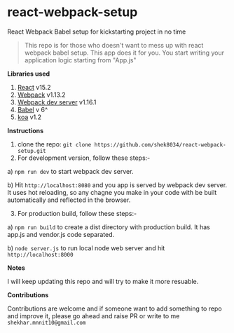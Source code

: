 # react-webpack-setup
React Webpack Babel setup for kickstarting project in no time

> This repo is for those who doesn't want to mess up with react webpack babel setup. This app does it for you. You start writing your application logic starting from "App.js"

**Libraries used**

1. [React](https://facebook.github.io/react/) v15.2
2. [Webpack](https://webpack.github.io/) v1.13.2
3. [Webpack dev server](https://github.com/webpack/webpack-dev-server) v1.16.1
4. [Babel](http://babeljs.io/) v 6^
5. [koa](http://koajs.com/) v1.2

**Instructions**

1. clone the repo: ```git clone https://github.com/shek8034/react-webpack-setup.git```
2. For development version, follow these steps:-

  a) ```npm run dev``` to start webpack dev server.

  b) Hit ```http://localhost:8080``` and you app is served by webpack dev server. It uses hot reloading, so any chagne you make in your code with be built automatically and reflected in the browser.

3. For production build, follow these steps:-

  a) ```npm run build``` to create a dist directory with production build. It has app.js and vendor.js code separated.

  b) ```node server.js``` to run local node web server and hit ```http://localhost:8000```

**Notes**

I will keep updating this repo and will try to make it more resuable.

**Contributions**

Contributions are welcome and if someone want to add something to repo and improve it, please go ahead and raise PR or write to me ```shekhar.mnnit10@gmail.com```
